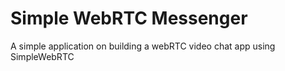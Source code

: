 # Simple WebRTC Messenger
A simple application on building a webRTC video chat app using SimpleWebRTC